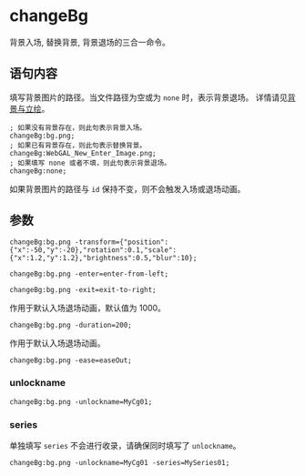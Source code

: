 # changeBg

背景入场, 替换背景, 背景退场的三合一命令。

## 语句内容

填写背景图片的路径。当文件路径为空或为 `none` 时，表示背景退场。
详情请见[背景与立绘](../../webgal-script/bg-and-figure.md)。

```webgal
; 如果没有背景存在，则此句表示背景入场。
changeBg:bg.png;
; 如果已有背景存在，则此句表示替换背景。
changeBg:WebGAL_New_Enter_Image.png;
; 如果填写 none 或者不填，则此句表示背景退场。
changeBg:none;
```

如果背景图片的路径与 `id` 保持不变，则不会触发入场或退场动画。

## 参数

<!-- @include: ../arguments/transform.md -->
```webgal
changeBg:bg.png -transform={"position":{"x":-50,"y":-20},"rotation":0.1,"scale":{"x":1.2,"y":1.2},"brightness":0.5,"blur":10};
```

<!-- @include: ../arguments/enter.md -->
```webgal
changeBg:bg.png -enter=enter-from-left;
```

<!-- @include: ../arguments/exit.md -->
```webgal
changeBg:bg.png -exit=exit-to-right;
```

<!-- @include: ../arguments/duration.md -->
作用于默认入场退场动画，默认值为 1000。
```webgal
changeBg:bg.png -duration=200;
```

<!-- @include: ../arguments/ease.md -->
作用于默认入场退场动画。
```webgal
changeBg:bg.png -ease=easeOut;
```

### unlockname
<!-- @include: ../arguments/name-cg.md -->
```webgal
changeBg:bg.png -unlockname=MyCg01;
```

### series
<!-- @include: ../arguments/series-cg.md -->
单独填写 `series` 不会进行收录，请确保同时填写了 `unlockname`。

```webgal
changeBg:bg.png -unlockname=MyCg01 -series=MySeries01;
```
